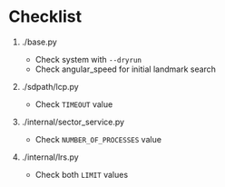 # Checklist

1. ./base.py

   - Check system with `--dryrun`
   - Check angular_speed for initial landmark search

2. ./sdpath/lcp.py

   - Check `TIMEOUT` value

3. ./internal/sector_service.py

   - Check `NUMBER_OF_PROCESSES` value

4. ./internal/lrs.py
   - Check both `LIMIT` values
